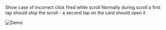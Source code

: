 
Show case of incorrect click fired while scroll
Normally during scroll a first tap should stop the scroll - a second tap on the card should open it

![Demo](https://github.com/zakuru/ionic-playgroud/blob/main/IONIC_CLICK_ISSUE.gif)
